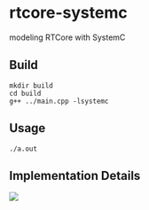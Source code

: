 # rtcore-systemc
modeling RTCore with SystemC

## Build
```shell
mkdir build
cd build
g++ ../main.cpp -lsystemc
```

## Usage
```shell
./a.out
```

## Implementation Details
![](https://i.imgur.com/AWyrzqz.png)